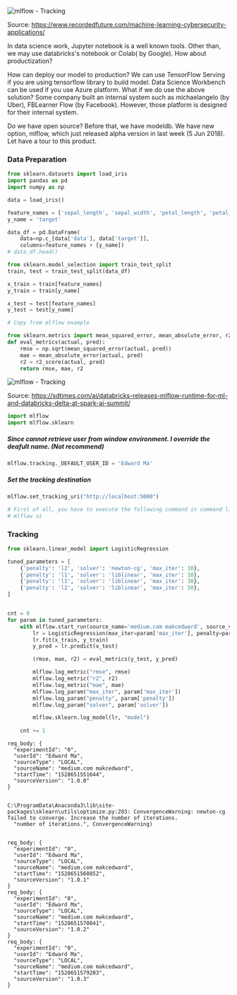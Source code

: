 
![mlflow - Tracking](https://www.recordedfuture.com/assets/machine-learning-cybersecurity-applications.png)

Source: https://www.recordedfuture.com/machine-learning-cybersecurity-applications/

In data science work, Jupyter notebook is a well known tools. Other than, we may use databricks's notebook or Colab( by Google). How about productization? 

How can deploy our model to production? We can use TensorFlow Serving if you are using tensorflow library to build model. Data Science Workbench can be used if you use Azure platform. What if we do use the above solution? Some company built an internal system such as michaelangelo (by Uber), FBLearner Flow (by Facebook). However, those platform is designed for their internal system. 

Do we have open source? Before that, we have modeldb. We have new option, mlflow,  which just released alpha version in last week (5 Jun 2018). Let have a tour to this product.

### Data Preparation


```python
from sklearn.datasets import load_iris
import pandas as pd
import numpy as np

data = load_iris()

feature_names = ['sepal_length', 'sepal_width', 'petal_length', 'petal_width']
y_name = 'target'

data_df = pd.DataFrame(
    data=np.c_[data['data'], data['target']],
    columns=feature_names + [y_name])
# data_df.head()
```


```python
from sklearn.model_selection import train_test_split
train, test = train_test_split(data_df)
```


```python
x_train = train[feature_names]
y_train = train[y_name]

x_test = test[feature_names]
y_test = test[y_name]
```


```python
# Copy from mlflow example

from sklearn.metrics import mean_squared_error, mean_absolute_error, r2_score
def eval_metrics(actual, pred):
    rmse = np.sqrt(mean_squared_error(actual, pred))
    mae = mean_absolute_error(actual, pred)
    r2 = r2_score(actual, pred)
    return rmse, mae, r2
```

![mlflow - Tracking](https://sdtimes.com/wp-content/uploads/2018/06/mlflow-490x245.png)

Source: https://sdtimes.com/ai/databricks-releases-mlflow-runtime-for-ml-and-databricks-delta-at-spark-ai-summit/


```python
import mlflow
import mlflow.sklearn
```

##### Since cannot retrieve user from window environment. I override the deafult name. (Not recommend)


```python
mlflow.tracking._DEFAULT_USER_ID = 'Edward Ma'
```

##### Set the tracking destination


```python
mlflow.set_tracking_uri("http://localhost:5000")
```


```python
# First of all, you have to execute the following command in command line to start the UI service
# mlflow ui
```

### Tracking


```python
from sklearn.linear_model import LogisticRegression

tuned_parameters = [
    {'penalty': 'l2', 'solver': 'newton-cg', 'max_iter': 10},
    {'penalty': 'l1', 'solver': 'liblinear', 'max_iter': 10},
    {'penalty': 'l1', 'solver': 'liblinear', 'max_iter': 30},
    {'penalty': 'l2', 'solver': 'liblinear', 'max_iter': 50},
]


cnt = 0 
for param in tuned_parameters:
    with mlflow.start_run(source_name='medium.com makcedward', source_version='1.0.' + str(cnt)):
        lr = LogisticRegression(max_iter=param['max_iter'], penalty=param['penalty'], solver=param['solver'])
        lr.fit(x_train, y_train)
        y_pred = lr.predict(x_test)

        (rmse, mae, r2) = eval_metrics(y_test, y_pred)

        mlflow.log_metric("rmse", rmse)
        mlflow.log_metric("r2", r2)
        mlflow.log_metric("mae", mae)
        mlflow.log_param("max_iter", param['max_iter'])
        mlflow.log_param("penalty", param['penalty'])
        mlflow.log_param("solver", param['solver'])

        mlflow.sklearn.log_model(lr, "model")
        
    cnt += 1
```

    req_body: {
      "experimentId": "0",
      "userId": "Edward Ma",
      "sourceType": "LOCAL",
      "sourceName": "medium.com makcedward",
      "startTime": "1528651551644",
      "sourceVersion": "1.0.0"
    }
    

    C:\ProgramData\Anaconda3\lib\site-packages\sklearn\utils\optimize.py:203: ConvergenceWarning: newton-cg failed to converge. Increase the number of iterations.
      "number of iterations.", ConvergenceWarning)
    

    req_body: {
      "experimentId": "0",
      "userId": "Edward Ma",
      "sourceType": "LOCAL",
      "sourceName": "medium.com makcedward",
      "startTime": "1528651560852",
      "sourceVersion": "1.0.1"
    }
    req_body: {
      "experimentId": "0",
      "userId": "Edward Ma",
      "sourceType": "LOCAL",
      "sourceName": "medium.com makcedward",
      "startTime": "1528651570041",
      "sourceVersion": "1.0.2"
    }
    req_body: {
      "experimentId": "0",
      "userId": "Edward Ma",
      "sourceType": "LOCAL",
      "sourceName": "medium.com makcedward",
      "startTime": "1528651579203",
      "sourceVersion": "1.0.3"
    }
    
